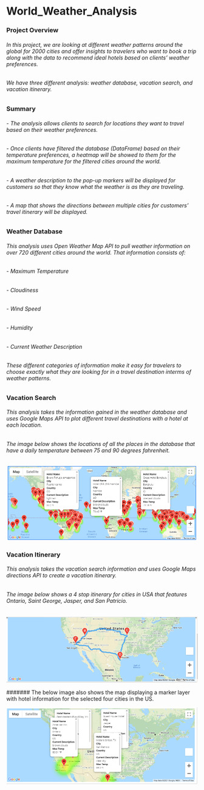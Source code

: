 # World_Weather_Analysis

### Project Overview

###### In this project, we are looking at different weather patterns around the global for 2000 cities and offer insights to travelers who want to book a trip along with the data to recommend ideal hotels based on clients’ weather preferences. 

###### We have three different analysis: weather database, vacation search, and vacation itinerary.

### Summary

###### - The analysis allows clients to search for locations they want to travel based on their weather preferences.

###### - Once clients have filtered the database (DataFrame) based on their temperature preferences, a heatmap will be showed to them for the maximum temperature for the filtered cities around the world.

###### - A weather description to the pop-up markers will be displayed for customers so that they know what the weather is as they are traveling.

###### - A map that shows the directions between multiple cities for customers’ travel itinerary will be displayed.

### Weather Database

###### This analysis uses Open Weather Map API to pull weather information on over 720 different cities around the world. That information consists of:

###### - Maximum Temperature
###### - Cloudiness
###### - Wind Speed
###### - Humidity
###### - Current Weather Description

###### These different categories of information make it easy for travelers to choose exactly what they are looking for in a travel destination interms of weather patterns.

### Vacation Search

###### This analysis takes the information gained in the weather database and uses Google Maps API to plot different travel destinations with a hotel at each location.

###### The image below shows the locations of all the places in the database that have a daily temperature between 75 and 90 degrees fahrenheit.

![alt text](https://github.com/Yoditatr/World_Weather_Analysis/blob/main/WeatherPy_vacation_map.png?raw=true)

### Vacation Itinerary

###### This analysis takes the vacation search information and uses Google Maps directions API to create a vacation itinerary. 

###### The image below shows a 4 stop itinerary for cities in USA that features Ontario, Saint George, Jasper, and San Patricio.

![alt text](https://github.com/Yoditatr/World_Weather_Analysis/blob/main/WeatherPy_travel_map.png?raw=true)

####### The below image also shows the map displaying a marker layer with hotel information for the selected four cities in the US. 

![alt text](https://github.com/Yoditatr/World_Weather_Analysis/blob/main/WeatherPy_travel_map_markers.png?raw=true)
